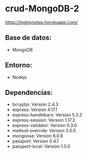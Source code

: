 # crud-MongoDB-2
 
 https://loginynotas.herokuapp.com/
 
 ## Base de datos: 
* MongoDB


## Entorno:
* Nodejs
 
 
 ## Dependencias:
* bcryptjs: Version 2.4.3
* express: Version 4.17.1
* express-handlebars: Version 5.3.3
* express-session: Version 1.17.2
* express-validator: Version 5.3.0
* method-override: Version 3.0.0
* mongoose: Version 6.0.6
* passport: Version 0.4.1
* passport-local: Version 1.0.0
